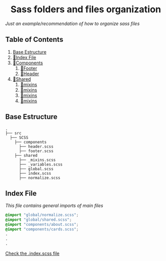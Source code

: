 <h1 align="center">
  Sass folders and files organization
</h1>

_Just an example/recommendation of how to organize sass files_

## Table of Contents

1. [Base Estructure](#Base-Estructure)
2. [📄Index File](#Index-File)
3. [📂Components](src/SCSS/components)
    1. [📄Footer](src/SCSS/components/footer.scss)
    2. [📄Header](src/SCSS/components/header.scss)
4. [📂Shared](src/SCSS/shared)
    1. [📄mixins](src/SCSS/shared/_mixins.scss)
    2. [📄mixins](src/SCSS/shared/_variables.scss)
    3. [📄mixins](src/SCSS/shared/global.scss)
    4. [📄mixins](src/SCSS/shared/normalize.scss)


## Base Estructure
    .
    ├── src
      ├── SCSS
        ├── components
          ├── header.scss
          ├── footer.scss
        ├── shared
          ├── _mixins.scss
          ├── _variables.scss
          ├── global.scss
          ├── index.scss
          ├── normalize.scss
       

## Index File

_This file contains general imports of main files_

```css
@import "global/normalize.scss";
@import "global/shared.scss";
@import "components/about.scss";
@import "components/cards.scss";
.
.
.
```
[Check the .index.scss file](src/SCSS/index.scss)
